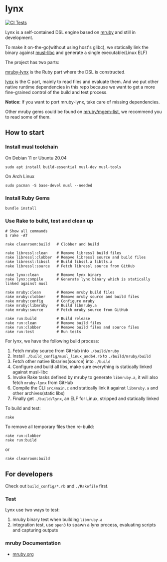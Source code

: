 # lynx

[![CI Tests](https://github.com/NekomimiRouter/lynx/actions/workflows/test.yml/badge.svg)](https://github.com/NekomimiRouter/lynx/actions/workflows/test.yml)

Lynx is a self-contained DSL engine based on [mruby](https://github.com/mruby/mruby) and still in development.

To make it on-the-go(without using host's glibc), we statically link the binary against [musl-libc](https://www.musl-libc.org/) and generate a single executable(Linux ELF)

The project has two parts:

[mruby-lynx](https://github.com/NekomimiRouter/mruby-lynx) is the Ruby part where the DSL is constructed.

[lynx](https://github.com/NekomimiRouter/lynx) is the C part, mainly to read files and evaluate them. And we put other native runtime dependencies in this repo because we want to get a more fine-grained control of the build and test process.

**Notice**: If you want to port mruby-lynx, take care of missing dependencies.

Other mruby gems could be found on [mruby/mgem-list](https://github.com/mruby/mgem-list), we recommend you to read some of them.


## How to start

### Install musl toolchain

On Debian 11 or Ubuntu 20.04

```
sudo apt install build-essential musl-dev musl-tools
```

On Arch Linux

```
sudo pacman -S base-devel musl --needed
```

### Install Ruby Gems

```
bundle install
```

### Use Rake to build, test and clean up

```
# Show all commands
$ rake -AT

rake cleanroom:build   # Clobber and build

rake libressl:clean    # Remove libressl build files
rake libressl:clobber  # Remove libressl source and build files
rake libressl:libssl   # Build libssl.a libtls.a
rake libressl:source   # Fetch libressl source from GitHub

rake lynx:clean        # Remove lynx binary
rake lynx:compile      # Generate lynx binary which is statically linked against musl

rake mruby:clean       # Remove mruby build files
rake mruby:clobber     # Remove mruby source and build files
rake mruby:config      # Configure mruby
rake mruby:libmruby    # Build libmruby.a
rake mruby:source      # Fetch mruby source from GitHub

rake run:build         # Build release
rake run:clean         # Remove build files
rake run:clobber       # Remove build files and source files
rake run:test          # Run tests

```

For lynx, we have the following build process:

1. Fetch mruby source from GitHub into `./build/mruby`
2. Install `./build_config/musl_linux_amd64.rb` to `./build/mruby/build`
3. Fetch other native libraries(source) into `./build`
4. Configure and build all libs, make sure everything is statically linked against musl-libc
5. Invoke Rake tasks defined by mruby to generate `libmruby.a`, it will also fetch `mruby-lynx` from GitHub
6. Compile the CLI `src/main.c` and statically link it against `libmruby.a` and other archives(static libs)
7. Finally get `./build/lynx`, an ELF for Linux, stripped and statically linked

To build and test:

```
rake
```

To remove all temporary files then re-build:

```
rake run:clobber
rake run:build
```

or

```
rake cleanroom:build
```

## For developers

Check out `build_config/*.rb` and `./Rakefile` first.


### Test

Lynx use two ways to test:
1. mruby binary test when building `libmruby.a`
2. integration test, use `open3` to spawn a lynx process, evaluating scripts and capturing outputs

### mruby Documentation

- [mruby.org](http://mruby.org/docs/)

